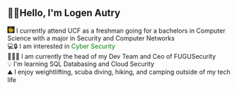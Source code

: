 ## 🐡🌿Hello, I'm Logen Autry

<img src="ucficon.png" style="height:15px;"> I currently attend UCF as a freshman going for a bachelors in Computer Science with a major in Security and Computer Networks</br>
💻🔒 I am interested in <span style="color:green;">Cyber Security</span></br>
👨🏻‍💻 I am currently the head of my Dev Team and Ceo of FUGUSecurity</br>
💡 I'm learning SQL Databasing and Cloud Security</br>
⛰️ I enjoy weightlifting, scuba diving, hiking, and camping outside of my tech life</br>
